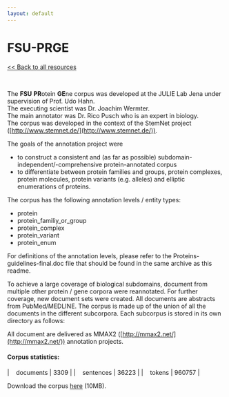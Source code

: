 ```yaml
---
layout: default
---
```


# FSU-PRGE

[<< Back to all resources](index.html)

<br>

The **FSU** **PR**otein **GE**ne corpus was developed at the JULIE Lab Jena under supervision of Prof. Udo Hahn.<br/>
The executing scientist was Dr. Joachim Wermter.<br/>
The main annotator was Dr. Rico Pusch who is an expert in biology.<br/>
The corpus was developed in the context of the StemNet project ([http://www.stemnet.de/](http://www.stemnet.de/)).

The goals of the annotation project were
* to construct a consistent and (as far as possible) subdomain-independent/-comprehensive protein-annotated corpus
* to differentiate between protein families and groups, protein complexes, protein molecules, protein variants (e.g. alleles) and elliptic enumerations of proteins.

The corpus has the following annotation levels / entity types:
* protein
* protein_familiy_or_group
* protein_complex
* protein_variant
* protein_enum

For definitions of the annotation levels, please refer to the Proteins-guidelines-final.doc file that should be found in the same archive as this readme.

To achieve a large coverage of biological subdomains, document from multiple other protein / gene corpora were reannotated. For further coverage, new document sets were created. All documents are abstracts from PubMed/MEDLINE. The corpus is made up of the union of all the documents in the different subcorpora. Each subcorpus is stored in its own directory as follows:

All document are delivered as MMAX2 ([http://mmax2.net/](http://mmax2.net/)) annotation projects.

#### Corpus statistics:

| &nbsp;&nbsp;&nbsp;documents | 3309 |
| &nbsp;&nbsp;&nbsp;sentences | 36223 |
| &nbsp;&nbsp;&nbsp;tokens | 960757 |

Download the corpus [here](/coling_multimedia/fsu_prge_release_v1_0.tgz) (10MB).
